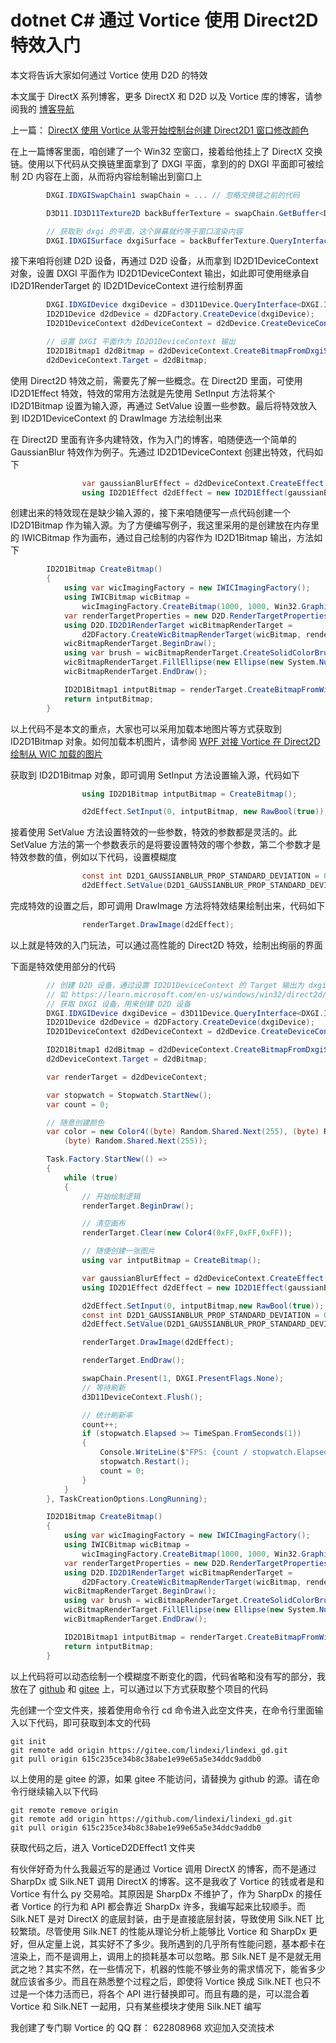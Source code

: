 # dotnet C# 通过 Vortice 使用 Direct2D 特效入门

本文将告诉大家如何通过 Vortice 使用 D2D 的特效

<!--more-->
<!-- CreateTime:2023/5/22 8:51:31 -->

<!-- 标签：C#,D2D,DirectX,Vortice,Direct2D, -->
<!-- 博客 -->
<!-- 发布 -->

本文属于 DirectX 系列博客，更多 DirectX 和 D2D 以及 Vortice 库的博客，请参阅我的 [博客导航](https://blog.lindexi.com/post/%E5%8D%9A%E5%AE%A2%E5%AF%BC%E8%88%AA.html )

上一篇： [DirectX 使用 Vortice 从零开始控制台创建 Direct2D1 窗口修改颜色](https://blog.lindexi.com/post/DirectX-%E4%BD%BF%E7%94%A8-Vortice-%E4%BB%8E%E9%9B%B6%E5%BC%80%E5%A7%8B%E6%8E%A7%E5%88%B6%E5%8F%B0%E5%88%9B%E5%BB%BA-Direct2D1-%E7%AA%97%E5%8F%A3%E4%BF%AE%E6%94%B9%E9%A2%9C%E8%89%B2.html )

在上一篇博客里面，咱创建了一个 Win32 空窗口，接着给他挂上了 DirectX 交换链。使用以下代码从交换链里面拿到了 DXGI 平面，拿到的的 DXGI 平面即可被绘制 2D 内容在上面，从而将内容绘制输出到窗口上

```csharp
        DXGI.IDXGISwapChain1 swapChain = ... // 忽略交换链之前的代码

        D3D11.ID3D11Texture2D backBufferTexture = swapChain.GetBuffer<D3D11.ID3D11Texture2D>(0);

        // 获取到 dxgi 的平面，这个屏幕就约等于窗口渲染内容
        DXGI.IDXGISurface dxgiSurface = backBufferTexture.QueryInterface<DXGI.IDXGISurface>();
```

接下来咱将创建 D2D 设备，再通过 D2D 设备，从而拿到 ID2D1DeviceContext 对象，设置 DXGI 平面作为 ID2D1DeviceContext 输出，如此即可使用继承自 ID2D1RenderTarget 的 ID2D1DeviceContext 进行绘制界面

```csharp
        DXGI.IDXGIDevice dxgiDevice = d3D11Device.QueryInterface<DXGI.IDXGIDevice>();
        ID2D1Device d2dDevice = d2DFactory.CreateDevice(dxgiDevice);
        ID2D1DeviceContext d2dDeviceContext = d2dDevice.CreateDeviceContext();

        // 设置 DXGI 平面作为 ID2D1DeviceContext 输出
        ID2D1Bitmap1 d2dBitmap = d2dDeviceContext.CreateBitmapFromDxgiSurface(dxgiSurface);
        d2dDeviceContext.Target = d2dBitmap;
```

使用 Direct2D 特效之前，需要先了解一些概念。在 Direct2D 里面，可使用 ID2D1Effect 特效，特效的常用方法就是先使用 SetInput 方法将某个 ID2D1Bitmap 设置为输入源，再通过 SetValue 设置一些参数。最后将特效放入到 ID2D1DeviceContext 的 DrawImage 方法绘制出来

在 Direct2D 里面有许多内建特效，作为入门的博客，咱随便选一个简单的 GaussianBlur 特效作为例子。先通过 ID2D1DeviceContext 创建出特效，代码如下

```csharp
                var gaussianBlurEffect = d2dDeviceContext.CreateEffect(EffectGuids.GaussianBlur);
                using ID2D1Effect d2dEffect = new ID2D1Effect(gaussianBlurEffect);
```

创建出来的特效现在是缺少输入源的，接下来咱随便写一点代码创建一个 ID2D1Bitmap 作为输入源。为了方便编写例子，我这里采用的是创建放在内存里的 IWICBitmap 作为画布，通过自己绘制的内容作为 ID2D1Bitmap 输出，方法如下

```csharp
        ID2D1Bitmap CreateBitmap()
        {
            using var wicImagingFactory = new IWICImagingFactory();
            using IWICBitmap wicBitmap =
                wicImagingFactory.CreateBitmap(1000, 1000, Win32.Graphics.Imaging.Apis.GUID_WICPixelFormat32bppPBGRA);
            var renderTargetProperties = new D2D.RenderTargetProperties(Vortice.DCommon.PixelFormat.Premultiplied);
            using D2D.ID2D1RenderTarget wicBitmapRenderTarget =
                d2DFactory.CreateWicBitmapRenderTarget(wicBitmap, renderTargetProperties);
            wicBitmapRenderTarget.BeginDraw();
            using var brush = wicBitmapRenderTarget.CreateSolidColorBrush(color);
            wicBitmapRenderTarget.FillEllipse(new Ellipse(new System.Numerics.Vector2(200, 200), 100, 100), brush);
            wicBitmapRenderTarget.EndDraw();

            ID2D1Bitmap1 intputBitmap = renderTarget.CreateBitmapFromWicBitmap(wicBitmap);
            return intputBitmap;
        }
```

以上代码不是本文的重点，大家也可以采用加载本地图片等方式获取到 ID2D1Bitmap 对象。如何加载本机图片，请参阅 [WPF 对接 Vortice 在 Direct2D 绘制从 WIC 加载的图片](https://blog.lindexi.com/post/WPF-%E5%AF%B9%E6%8E%A5-Vortice-%E5%9C%A8-Direct2D-%E7%BB%98%E5%88%B6%E4%BB%8E-WIC-%E5%8A%A0%E8%BD%BD%E7%9A%84%E5%9B%BE%E7%89%87.html )

获取到 ID2D1Bitmap 对象，即可调用 SetInput 方法设置输入源，代码如下

```csharp
                using ID2D1Bitmap intputBitmap = CreateBitmap();

                d2dEffect.SetInput(0, intputBitmap, new RawBool(true));
```

接着使用 SetValue 方法设置特效的一些参数，特效的参数都是灵活的。此 SetValue 方法的第一个参数表示的是将要设置特效的哪个参数，第二个参数才是特效参数的值，例如以下代码，设置模糊度

```csharp
                const int D2D1_GAUSSIANBLUR_PROP_STANDARD_DEVIATION = 0;
                d2dEffect.SetValue(D2D1_GAUSSIANBLUR_PROP_STANDARD_DEVIATION, 2.5f);
```

完成特效的设置之后，即可调用 DrawImage 方法将特效结果绘制出来，代码如下

```csharp
                renderTarget.DrawImage(d2dEffect);
```

以上就是特效的入门玩法，可以通过高性能的 Direct2D 特效，绘制出绚丽的界面

下面是特效使用部分的代码

```csharp
        // 创建 D2D 设备，通过设置 ID2D1DeviceContext 的 Target 输出为 dxgiSurface 从而让 ID2D1DeviceContext 渲染内容渲染到窗口上
        // 如 https://learn.microsoft.com/en-us/windows/win32/direct2d/images/devicecontextdiagram.png 图
        // 获取 DXGI 设备，用来创建 D2D 设备
        DXGI.IDXGIDevice dxgiDevice = d3D11Device.QueryInterface<DXGI.IDXGIDevice>();
        ID2D1Device d2dDevice = d2DFactory.CreateDevice(dxgiDevice);
        ID2D1DeviceContext d2dDeviceContext = d2dDevice.CreateDeviceContext();

        ID2D1Bitmap1 d2dBitmap = d2dDeviceContext.CreateBitmapFromDxgiSurface(dxgiSurface);
        d2dDeviceContext.Target = d2dBitmap;

        var renderTarget = d2dDeviceContext;

        var stopwatch = Stopwatch.StartNew();
        var count = 0;

        // 随意创建颜色
        var color = new Color4((byte) Random.Shared.Next(255), (byte) Random.Shared.Next(255),
            (byte) Random.Shared.Next(255));

        Task.Factory.StartNew(() =>
        {
            while (true)
            {
                // 开始绘制逻辑
                renderTarget.BeginDraw();

                // 清空画布
                renderTarget.Clear(new Color4(0xFF,0xFF,0xFF));

                // 随便创建一张图片
                using var intputBitmap = CreateBitmap();

                var gaussianBlurEffect = d2dDeviceContext.CreateEffect(EffectGuids.GaussianBlur);
                using ID2D1Effect d2dEffect = new ID2D1Effect(gaussianBlurEffect);

                d2dEffect.SetInput(0, intputBitmap,new RawBool(true));
                const int D2D1_GAUSSIANBLUR_PROP_STANDARD_DEVIATION = 0;
                d2dEffect.SetValue(D2D1_GAUSSIANBLUR_PROP_STANDARD_DEVIATION, count / 60f * 3f);

                renderTarget.DrawImage(d2dEffect);

                renderTarget.EndDraw();

                swapChain.Present(1, DXGI.PresentFlags.None);
                // 等待刷新
                d3D11DeviceContext.Flush();

                // 统计刷新率
                count++;
                if (stopwatch.Elapsed >= TimeSpan.FromSeconds(1))
                {
                    Console.WriteLine($"FPS: {count / stopwatch.Elapsed.TotalSeconds}");
                    stopwatch.Restart();
                    count = 0;
                }
            }
        }, TaskCreationOptions.LongRunning);

        ID2D1Bitmap CreateBitmap()
        {
            using var wicImagingFactory = new IWICImagingFactory();
            using IWICBitmap wicBitmap =
                wicImagingFactory.CreateBitmap(1000, 1000, Win32.Graphics.Imaging.Apis.GUID_WICPixelFormat32bppPBGRA);
            var renderTargetProperties = new D2D.RenderTargetProperties(Vortice.DCommon.PixelFormat.Premultiplied);
            using D2D.ID2D1RenderTarget wicBitmapRenderTarget =
                d2DFactory.CreateWicBitmapRenderTarget(wicBitmap, renderTargetProperties);
            wicBitmapRenderTarget.BeginDraw();
            using var brush = wicBitmapRenderTarget.CreateSolidColorBrush(color);
            wicBitmapRenderTarget.FillEllipse(new Ellipse(new System.Numerics.Vector2(200, 200), 100, 100), brush);
            wicBitmapRenderTarget.EndDraw();

            ID2D1Bitmap1 intputBitmap = renderTarget.CreateBitmapFromWicBitmap(wicBitmap);
            return intputBitmap;
        }
```

以上代码将可以动态绘制一个模糊度不断变化的圆，代码省略和没有写的部分，我放在了 [github](https://github.com/lindexi/lindexi_gd/tree/615c235ce34b8c38abe1e99e65a5e34ddc9addb0/VorticeD2DEffect1) 和 [gitee](https://gitee.com/lindexi/lindexi_gd/tree/615c235ce34b8c38abe1e99e65a5e34ddc9addb0/VorticeD2DEffect1) 上，可以通过以下方式获取整个项目的代码

先创建一个空文件夹，接着使用命令行 cd 命令进入此空文件夹，在命令行里面输入以下代码，即可获取到本文的代码

```
git init
git remote add origin https://gitee.com/lindexi/lindexi_gd.git
git pull origin 615c235ce34b8c38abe1e99e65a5e34ddc9addb0
```

以上使用的是 gitee 的源，如果 gitee 不能访问，请替换为 github 的源。请在命令行继续输入以下代码

```
git remote remove origin
git remote add origin https://github.com/lindexi/lindexi_gd.git
git pull origin 615c235ce34b8c38abe1e99e65a5e34ddc9addb0
```

获取代码之后，进入 VorticeD2DEffect1 文件夹

有伙伴好奇为什么我最近写的是通过 Vortice 调用 DirectX 的博客，而不是通过 SharpDx 或 Silk.NET 调用 DirectX 的博客。这不是我收了 Vortice 的钱或者是和 Vortice 有什么 py 交易哈。其原因是 SharpDx 不维护了，作为 SharpDx 的接任者 Vortice 的行为和 API 都会靠近 SharpDx 许多，我编写起来比较顺手。而 Silk.NET 是对 DirectX 的底层封装，由于是直接底层封装，导致使用 Silk.NET 比较繁琐。尽管使用 Silk.NET 的性能从理论分析上能够比 Vortice 和 SharpDx 更好，但从定量上说，其实好不了多少。我所遇到的几乎所有性能问题，基本都卡在渲染上，而不是调用上，调用上的损耗基本可以忽略。那 Silk.NET 是不是就无用武之地？其实不然，在一些情况下，机器的性能不够业务的需求情况下，能省多少就应该省多少。而且在熟悉整个过程之后，即使将 Vortice 换成 Silk.NET 也只不过是一个体力活而已，将各个 API 进行替换即可。而且有趣的是，可以混合着 Vortice 和 Silk.NET 一起用，只有某些模块才使用 Silk.NET 编写

我创建了专门聊 Vortice 的 QQ 群： 622808968 欢迎加入交流技术